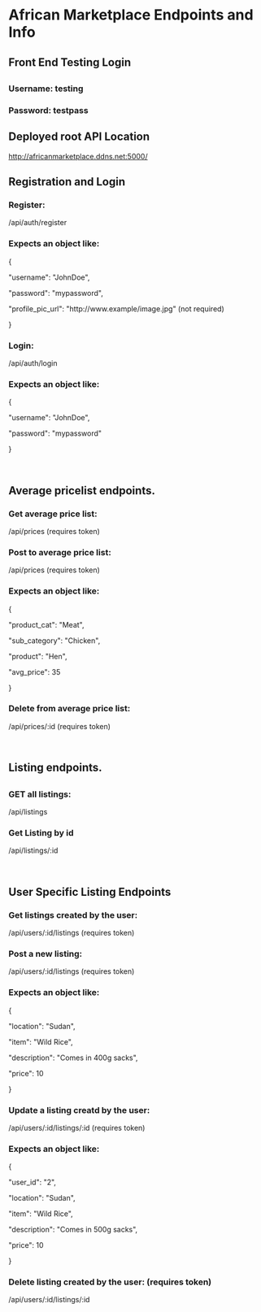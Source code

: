 <h1>African Marketplace Endpoints and Info</h1>

<h2>Front End Testing Login<h2>

<h3>Username: testing</h3>
<h3>Password: testpass</h3>

<h2>Deployed root API Location</h2>
<a href="http://africanmarketplace.ddns.net:5000/">http://africanmarketplace.ddns.net:5000/</a>

<h2>Registration and Login</h2>
<h3>Register:</h3>
<p>/api/auth/register</p>
<h3>Expects an object like:</h3> 
<p>{</p>
    <p>"username": "JohnDoe",</p>
    <p>"password": "mypassword",</p>
    <p>"profile_pic_url": "http://www.example/image.jpg" (not required)</p>
}
<br>
<h3>Login:</h3>
<p>/api/auth/login</p>
<h3>Expects an object like:</h3> 
<p>{</p>
	<p>"username": "JohnDoe",</p>
	<p>"password": "mypassword"</p>
<p>}</p>
<br>
<h2>Average pricelist endpoints.</h2>
<h3>Get average price list:</h3>
<p>/api/prices (requires token)</p>
<h3>Post to average price list:</h3>
<p>/api/prices (requires token)</p>
<h3>Expects an object like:</h3>
<p>{</p>
	<p>"product_cat": "Meat",</p>
	<p>"sub_category": "Chicken",</p>
	<p>"product": "Hen",</p>
	<p>"avg_price": 35</p>
<p>}</p>
<h3>Delete from average price list:</h3>
<p>/api/prices/:id (requires token)</p>
<br>
<h2>Listing endpoints.<h2>
<h3>GET all listings:</h3>
<p>/api/listings</p>
<h3>Get Listing by id</h3>
<p>/api/listings/:id</p>
<br>
<h2>User Specific Listing Endpoints</h2>
<h3>Get listings created by the user:</h3>
<p>/api/users/:id/listings (requires token)</p>
<h3>Post a new listing:</h3>
<p>/api/users/:id/listings (requires token)</p>
<h3>Expects an object like:</h3>
<p>{</p>
	<p>"location": "Sudan",</p>
    <p>"item": "Wild Rice",</p>
    <p>"description": "Comes in 400g sacks",</p>
    <p>"price": 10</p>
<p>}</p>

<h3>Update a listing creatd by the user:</h3>
<p>/api/users/:id/listings/:id (requires token)</p>
<h3>Expects an object like:</h3>
<p>{</p>
	<p>"user_id": "2",</p>
	<p>"location": "Sudan",</p>
    <p>"item": "Wild Rice",</p>
    <p>"description": "Comes in 500g sacks",</p>
    <p>"price": 10</p>
<p>}</p>

<h3>Delete listing created by the user: (requires token)</h3>
<p>/api/users/:id/listings/:id</p>